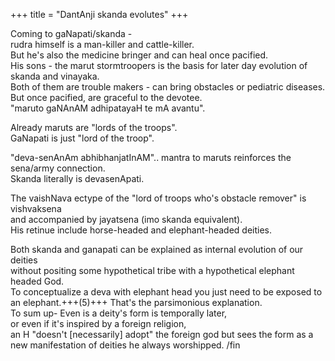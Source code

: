 +++
title = "DantAnji skanda evolutes"
+++

Coming to gaNapati/skanda -  
rudra himself is a man-killer and cattle-killer.  
But he's also the medicine bringer and can heal once pacified.  
His sons - the marut stormtroopers is the basis for later day evolution of skanda and vinayaka.  
Both of them are trouble makers - can bring obstacles or pediatric diseases.  
But once pacified, are graceful to the devotee.  
"maruto gaNAnAM adhipatayaH te mA avantu".

Already maruts are "lords of the troops".  
GaNapati is just "lord of the troop".  

"deva-senAnAm abhibhanjatInAM".. mantra to maruts reinforces the sena/army connection.  
Skanda literally is devasenApati.

The vaishNava ectype of the "lord of troops who's obstacle remover" is vishvaksena  
and accompanied by jayatsena (imo skanda equivalent).  
His retinue include horse-headed and elephant-headed deities.

Both skanda and ganapati can be explained as internal evolution of our deities  
without positing some hypothetical tribe with a hypothetical elephant headed God.  
To conceptualize a deva with elephant head you just need to be exposed to an elephant.+++(5)+++
That's the parsimonious explanation.  
To sum up- Even is a deity's form is temporally later,  
or even if it's inspired by a foreign religion,  
an H "doesn't [necessarily] adopt" the foreign god but sees the form as a new manifestation of deities he always worshipped. /fin

